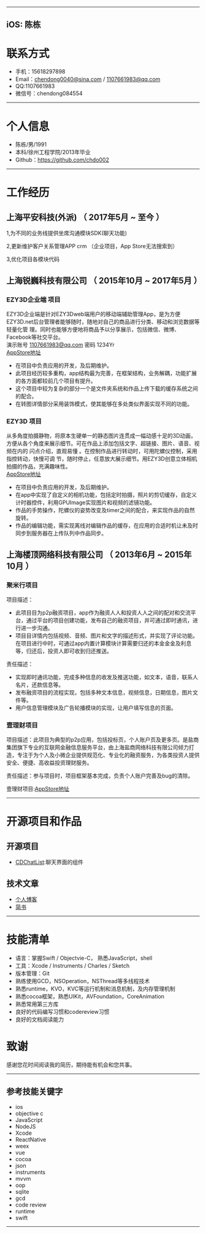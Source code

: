 <meta http-equiv="Content-Type" content="text/html; charset=utf-8">

---
iOS: 陈栋
---

# 联系方式
- 手机：15618297898
- Email：chendong0040@sina.com / 1107661983@qq.com
- QQ:1107661983
- 微信号：chendong084554

---

# 个人信息

 - 陈栋/男/1991
 - 本科/徐州工程学院/2013年毕业
 - Github：https://github.com/chdo002

---

# 工作经历

## 上海平安科技(外派)  （ 2017年5月 ~ 至今 ）


1,为不同的业务线提供坐席沟通模块SDK(聊天功能)

2,更新维护客户关系管理APP crm （企业项目，App Store无法搜索到）

3,优化项目各模块代码

## 上海锐巍科技有限公司 （ 2015年10月 ~ 2017年5月 ）

### EZY3D企业端 项目

EZY3D企业端是针对EZY3Dweb端用户的移动端辅助管理App，是为方便
EZY3D.net后台管理者能够随时，随地对自己的商品进行分类、移动和浏览数据等轻量化管 理。同时也能够方便地将商品予以分享展示，包括微信、微博、Facebook等社交平台。  
演示账号 1107661983@qq.com 密码 1234Yr  
[AppStore地址](https://itunes.apple.com/cn/app/EZY3DBIZ/id1091514537)


- 在项目中负责应用的开发，及后期维护。  
- 此项目经历较多重构，app结构最为完善，在框架结构，业务解耦，功能扩展的各方面都较前几个项目有提升。  
- 这个项目中较为复杂的部分一个是文件夹系统和作品上传下载的缓存系统之间的配合。
- 在转图详情部分采用装饰模式，使其能够在多处类似界面实现不同的功能。


### EZY3D 项目
从多角度拍摄静物，将原本生硬单一的静态图片连贯成一幅动感十足的3D动画，
方便从各个角度来展示细节。可在作品上添加包括文字、超链接、图片、语音、视频在内的 闪点介绍，直观易懂 。在控制作品进行转动时，可用陀螺仪控制，采用指控转动，快慢可调 节，随时停止，任意放大展示细节。用EZY3D创意立体相机拍摄的作品，充满趣味性。  
[AppStore地址](https://itunes.apple.com/cn/app/ezy3d相机-快速创作3d及全景可互动图像的利器/id1057466648?mt=8)

- 在项目中负责应用的开发，及后期维护。  
- 在app中实现了自定义的相机功能，包括定时拍摄，照片的剪切缓存，自定义计时器控件，利用GPUImage实现图片和视频的滤镜功能。
- 作品的手势操作，陀螺仪的姿势改变及timer之间的配合，来实现作品的自然旋转。
- 作品的编辑功能，需实现离线对编辑作品的缓存，在应用的合适时机让未及时同步到服务器在上传队列中作品同步。




## 上海楼顶网络科技有限公司 （ 2013年6月 ~ 2015年10月 ）

### 聚米行项目
项目描述：

 - 此项⽬目为p2p融资项⽬，app作为融资⼈人和投资⼈人之间的配对和交流平台，通过平台的项⽬创建功能，发布⾃己的融资项⽬，并可通过即时通讯，进⾏进一步沟通。  
 - 项⽬目详情内包括视频、音频、图⽚和文字的描述形式，并实现了评论功能。在项⽬进⾏中时，可通过app内置计算模块计算需要归还的本⾦金金及利息等，归还后，投资⼈即可收到归还推送。  

责任描述：  

- 实现即时通讯功能，完成多种信息的收发及推送功能，如文本，语⾳，联系人名⽚，还款信息等。  
- 发布融资项⽬的流程实现，包括多种⽂本信息，视频信息，日期信息，图⽚文件等。  
- 用户信息管理模块及广告轮播模块的实现，让用户填写信息的页⾯。


### 壹理财项目

项目描述：此项目为典型的p2p应用，包括投标页，个人账户页及更多页。是盐商集团旗下专业的互联网金融信息服务平台，由上海盐商网络科技有限公司倾力打造，专注于为个人及小微企业提供规范化、专业化的融资服务，为各类投资人提供安全、便捷、高收益投资理财服务。

责任描述：参与项目时，项目框架基本完成，负责个人账户完善及bug的清除。

壹理财项目:[AppStore地址](https://itunes.apple.com/cn/app/壹理财/id972300745?mt=8)


---

# 开源项目和作品

## 开源项目

 - [CDChatList](https://github.com/chdo002/CDChatList):聊天界面的组件
 
## 技术文章

- [个人博客](https://chdo002.github.io)
- [简书](http://www.jianshu.com/u/1db409442048)

---
# 技能清单

- 语言：掌握Swift / Objectvie-C， 熟悉JavaScript，shell
- 工具：Xcode / Instruments / Charles / Sketch
- 版本管理：Git
- 熟练使用GCD，NSOperation，NSThread等多线程技术
- 熟悉runtime，KVO，KVC等运行机制和消息机制，及内存管理机制
- 熟悉cocoa框架，熟悉UIKit，AVFoundation，CoreAnimation
- 熟悉常用第三方库
- 良好的代码编写习惯和codereview习惯
- 良好的文档阅读能力

# 致谢
感谢您花时间阅读我的简历，期待能有机会和您共事。

---

## 参考技能关键字
- ios
- objective c
- JavaScript
- NodeJS
- Xcode
- ReactNative
- weex
- vue
- cocoa
- json
- instruments
- mvvm
- oop
- sqlite
- gcd
- code review
- runtime
- swift

---


